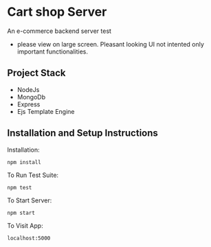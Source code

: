 # Cart shop Server

An e-commerce backend server test

- please view on large screen. Pleasant looking UI not intented only important functionalities.

## Project Stack

- NodeJs
- MongoDb
- Express
- Ejs Template Engine

## Installation and Setup Instructions

Installation:

`npm install`  

To Run Test Suite:  

`npm test`  

To Start Server:

`npm start`  

To Visit App:

`localhost:5000`